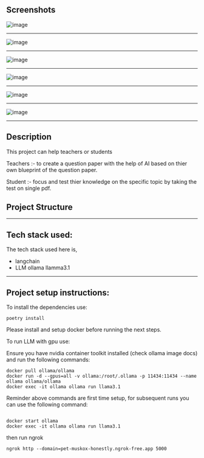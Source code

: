 ## Screenshots

![image](images/login.png)

---

![image](images/new.png)

---

![image](images/past.png)

---

![image](images/project.png)

---

![image](images/questions.png)

---

![image](images/after.png)


---

## Description

This project can help teachers or students

Teachers :- to create a question paper with the help of AI based on thier own blueprint of the question paper.

Student :- focus and test thier knowledge on the specific topic by taking the test on single pdf.


## Project Structure

---

## Tech stack used:

The tech stack used here is,

- langchain
- LLM ollama llamma3.1

---


## Project setup instructions:
	
To install the dependencies use:

```
poetry install

```

Please install and setup docker before running the next steps.

To run LLM with gpu use:

Ensure you have nvidia container toolkit installed (check ollama image docs) and run the following commands:
```
docker pull ollama/ollama
docker run -d --gpus=all -v ollama:/root/.ollama -p 11434:11434 --name ollama ollama/ollama
docker exec -it ollama ollama run llama3.1

```

Reminder above commands are first time setup, for subsequent runs you can use the following command:
```

docker start ollama
docker exec -it ollama ollama run llama3.1

```

then run ngrok 

```
ngrok http --domain=pet-muskox-honestly.ngrok-free.app 5000
```



